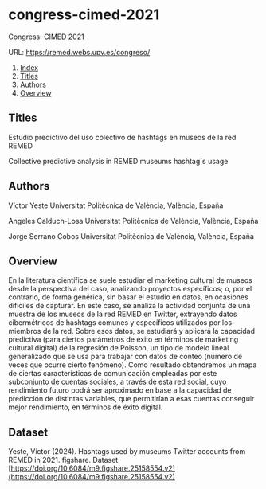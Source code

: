 # congress-cimed-2021
Congress: CIMED 2021

URL: https://remed.webs.upv.es/congreso/

1. [Index](#congress-cimed-2021)
2. [Titles](#titles)
2. [Authors](#authors)
2. [Overview](#overview)

## Titles

Estudio predictivo del uso colectivo de hashtags en museos de la red REMED 

Collective predictive analysis in REMED museums hashtag´s usage 

## Authors

Víctor Yeste
Universitat Politècnica de València, València, España

Angeles Calduch-Losa
Universitat Politècnica de València, València, España

Jorge Serrano Cobos
Universitat Politècnica de València, València, España

## Overview

En la literatura científica se suele estudiar el marketing cultural de museos desde la perspectiva del caso, analizando proyectos específicos; o, por el contrario, de forma genérica, sin basar el estudio en datos, en ocasiones difíciles de capturar. En este caso, se analiza la actividad conjunta de una muestra de los museos de la red REMED en Twitter, extrayendo datos cibermétricos de hashtags comunes y específicos utilizados por los miembros de la red. Sobre esos datos, se estudiará y aplicará la capacidad predictiva (para ciertos parámetros de éxito en términos de marketing cultural digital) de la regresión de Poisson, un tipo de modelo lineal generalizado que se usa para trabajar con datos de conteo (número de veces que ocurre cierto fenómeno). Como resultado obtendremos un mapa de ciertas características de comunicación empleadas por este subconjunto de cuentas sociales, a través de esta red social, cuyo rendimiento futuro podrá ser aproximado en base a la capacidad de predicción de distintas variables, que permitirían a esas cuentas conseguir mejor rendimiento, en términos de éxito digital.

## Dataset

Yeste, Víctor (2024). Hashtags used by museums Twitter accounts from REMED in 2021. figshare. Dataset. [https://doi.org/10.6084/m9.figshare.25158554.v2](https://doi.org/10.6084/m9.figshare.25158554.v2)
